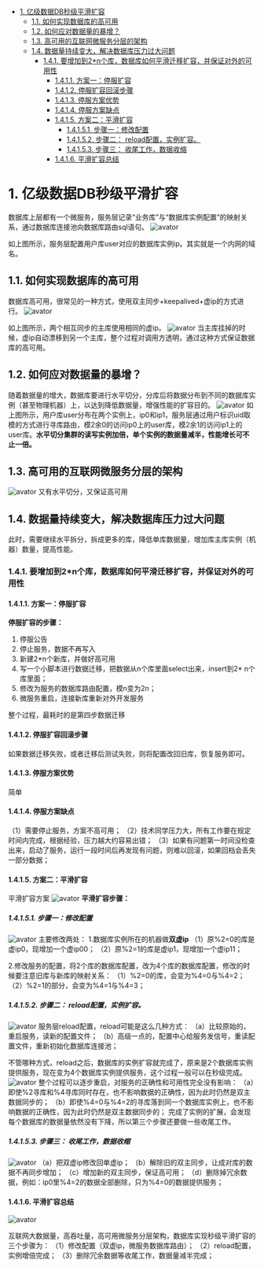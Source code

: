 <!-- TOC -->

- [1. 亿级数据DB秒级平滑扩容](#1-亿级数据db秒级平滑扩容)
    - [1.1. 如何实现数据库的高可用](#11-如何实现数据库的高可用)
    - [1.2. 如何应对数据量的暴增？](#12-如何应对数据量的暴增)
    - [1.3. 高可用的互联网微服务分层的架构](#13-高可用的互联网微服务分层的架构)
    - [1.4. 数据量持续变大，解决数据库压力过大问题](#14-数据量持续变大解决数据库压力过大问题)
        - [1.4.1. 要增加到2*n个库，数据库如何平滑迁移扩容，并保证对外的可用性](#141-要增加到2n个库数据库如何平滑迁移扩容并保证对外的可用性)
            - [1.4.1.1. 方案一：停服扩容](#1411-方案一停服扩容)
            - [1.4.1.2. 停服扩容回滚步骤](#1412-停服扩容回滚步骤)
            - [1.4.1.3. 停服方案优势](#1413-停服方案优势)
            - [1.4.1.4. 停服方案缺点](#1414-停服方案缺点)
            - [1.4.1.5. 方案二：平滑扩容](#1415-方案二平滑扩容)
                - [1.4.1.5.1. 步骤一：修改配置](#14151-步骤一修改配置)
                - [1.4.1.5.2. 步骤二： reload配置，实例扩容。](#14152-步骤二-reload配置实例扩容)
                - [1.4.1.5.3. 步骤三： 收尾工作，数据收缩](#14153-步骤三-收尾工作数据收缩)
            - [1.4.1.6. 平滑扩容总结](#1416-平滑扩容总结)

<!-- /TOC -->
# 1. 亿级数据DB秒级平滑扩容
数据库上层都有一个微服务，服务层记录“业务库”与“数据库实例配置”的映射关系，通过数据库连接池向数据库路由sql语句。
![avator](https://ss.csdn.net/p?https://mmbiz.qpic.cn/mmbiz_png/YrezxckhYOzOGwoVobJtZTvibPmgp6DGTDicxhdHS3wrArZfuzkc7OUOLAu8CzY2SQU6lFwNXOicibC3sSAqFSr4pA/640?wx_fmt=png)

如上图所示，服务层配置用户库user对应的数据库实例ip。其实就是一个内网的域名。

## 1.1. 如何实现数据库的高可用
数据库高可用，很常见的一种方式，使用双主同步+keepalived+虚ip的方式进行。
![avator](https://ss.csdn.net/p?https://mmbiz.qpic.cn/mmbiz_png/YrezxckhYOzOGwoVobJtZTvibPmgp6DGTWicwsXpucQ1QMZ1WLkyyKEzJzNtRRHLHr5Lse93ScRHMics7rKDJnVhg/640?wx_fmt=png)

如上图所示，两个相互同步的主库使用相同的虚ip。
![avator](https://ss.csdn.net/p?https://mmbiz.qpic.cn/mmbiz_png/YrezxckhYOzOGwoVobJtZTvibPmgp6DGTDpNcQjHJ6lhzR3vbmRnhx32QEISagDblQibfP8ER7UEdWBG2vkrysmA/640?wx_fmt=png)
当主库挂掉的时候，虚ip自动漂移到另一个主库，整个过程对调用方透明，通过这种方式保证数据库的高可用。

## 1.2. 如何应对数据量的暴增？
随着数据量的增大，数据库要进行水平切分，分库后将数据分布到不同的数据库实例（甚至物理机器）上，以达到降低数据量，增强性能的扩容目的。
![avator](https://ss.csdn.net/p?https://mmbiz.qpic.cn/mmbiz_png/YrezxckhYOzOGwoVobJtZTvibPmgp6DGT2zfBUuaB18yMn41ETMv9YhLcGCDyEEOib3s00yVnWuTSib1uP0CgwaKg/640?wx_fmt=png)
如上图所示，用户库user分布在两个实例上，ip0和ip1，服务层通过用户标识uid取模的方式进行寻库路由，模2余0的访问ip0上的user库，模2余1的访问ip1上的user库。**水平切分集群的读写实例加倍，单个实例的数据量减半，性能增长可不止一倍。**

## 1.3. 高可用的互联网微服务分层的架构
![avator](https://ss.csdn.net/p?https://mmbiz.qpic.cn/mmbiz_png/YrezxckhYOzOGwoVobJtZTvibPmgp6DGTdclkCtxvlGCicTicjaA4MRhcYhsrb9zRNycIWMJpNn1gSSq1PMPicsArQ/640?wx_fmt=png)
又有水平切分，又保证高可用

## 1.4. 数据量持续变大，解决数据库压力过大问题
此时，需要继续水平拆分，拆成更多的库，降低单库数据量，增加库主库实例（机器）数量，提高性能。
### 1.4.1. 要增加到2*n个库，数据库如何平滑迁移扩容，并保证对外的可用性
#### 1.4.1.1. 方案一：停服扩容
**停服扩容的步骤：**
1. 停服公告
2. 停止服务，数据不再写入
3. 新建2*n个新库，并做好高可用
4. 写一个小脚本进行数据迁移，把数据从n个库里面select出来，insert到2* n个库里面；
5. 修改为服务的数据库路由配置，模n变为2n；
6. 微服务重启，连接新库重新对外开发服务

整个过程，最耗时的是第四步数据迁移

#### 1.4.1.2. 停服扩容回滚步骤
如果数据迁移失败，或者迁移后测试失败，则将配置改回旧库，恢复服务即可。

#### 1.4.1.3. 停服方案优势
简单

#### 1.4.1.4. 停服方案缺点
（1）需要停止服务，方案不高可用；
（2）技术同学压力大，所有工作要在规定时间内完成，根据经验，压力越大约容易出错；
（3）如果有问题第一时间没检查出来，启动了服务，运行一段时间后再发现有问题，则难以回滚，如果回档会丢失一部分数据；

#### 1.4.1.5. 方案二：平滑扩容
平滑扩容方案
![avator](https://ss.csdn.net/p?https://mmbiz.qpic.cn/mmbiz_png/YrezxckhYOzOGwoVobJtZTvibPmgp6DGTdclkCtxvlGCicTicjaA4MRhcYhsrb9zRNycIWMJpNn1gSSq1PMPicsArQ/640?wx_fmt=png)
**平滑扩容步骤：**
##### 1.4.1.5.1. 步骤一：修改配置
![avator](https://ss.csdn.net/p?https://mmbiz.qpic.cn/mmbiz_png/YrezxckhYOzOGwoVobJtZTvibPmgp6DGTtQJjJa3MmwzsXwUNBwIdEDEIpa4F4p4zxWT9qIv1yNRWP265kMx6rw/640?wx_fmt=png)
主要修改两处：
1.数据库实例所在的机器做**双虚ip**
（1）原%2=0的库是虚ip0，现增加一个虚ip00；
（2）原%2=1的库是虚ip1，现增加一个虚ip11；

2.修改服务的配置，将2个库的数据库配置，改为4个库的数据库配置，修改的时候要注意旧库与新库的映射关系：
（1）%2=0的库，会变为%4=0与%4=2；
（2）%2=1的部分，会变为%4=1与%4=3；

##### 1.4.1.5.2. 步骤二： reload配置，实例扩容。
![avator](https://ss.csdn.net/p?https://mmbiz.qpic.cn/mmbiz_png/YrezxckhYOzOGwoVobJtZTvibPmgp6DGTYdtyLG7P9D4XsqP2EXJ2FaV0Qo4KXTicjDicrZs70B6TEdKA0ic6fNLpA/640?wx_fmt=png)
服务层reload配置，reload可能是这么几种方式：
（a）比较原始的，重启服务，读新的配置文件；
（b）高级一点的，配置中心给服务发信号，重读配置文件，重新初始化数据库连接池；

不管哪种方式，reload之后，数据库的实例扩容就完成了，原来是2个数据库实例提供服务，现在变为4个数据库实例提供服务，这个过程一般可以在秒级完成。
![avator](https://ss.csdn.net/p?https://mmbiz.qpic.cn/mmbiz_png/YrezxckhYOzOGwoVobJtZTvibPmgp6DGTYdtyLG7P9D4XsqP2EXJ2FaV0Qo4KXTicjDicrZs70B6TEdKA0ic6fNLpA/640?wx_fmt=png)
整个过程可以逐步重启，对服务的正确性和可用性完全没有影响：
（a）即使%2寻库和%4寻库同时存在，也不影响数据的正确性，因为此时仍然是双主数据同步的；
（b）即使%4=0与%4=2的寻库落到同一个数据库实例上，也不影响数据的正确性，因为此时仍然是双主数据同步的；
完成了实例的扩展，会发现每个数据库的数据量依然没有下降，所以第三个步骤还要做一些收尾工作。

##### 1.4.1.5.3. 步骤三： 收尾工作，数据收缩
![avator](https://ss.csdn.net/p?https://mmbiz.qpic.cn/mmbiz_png/YrezxckhYOzOGwoVobJtZTvibPmgp6DGTIahl7W9Tf8Jib5aeIWExUDyvgXXcDaNOpj4YmHoLlqVethQB5F7U6ibg/640?wx_fmt=png)
（a）把双虚ip修改回单虚ip；
（b）解除旧的双主同步，让成对库的数据不再同步增加；
（c）增加新的双主同步，保证高可用；
（d）删除掉冗余数据，例如：ip0里%4=2的数据全部删除，只为%4=0的数据提供服务；

#### 1.4.1.6. 平滑扩容总结
![avator](https://ss.csdn.net/p?https://mmbiz.qpic.cn/mmbiz_png/YrezxckhYOzOGwoVobJtZTvibPmgp6DGTmBTw0nicWUrg8mrrkNHqHattRQgNYjwV3dj52yQ3RJ36wWhot4gZ8vg/640?wx_fmt=png)

互联网大数据量，高吞吐量，高可用微服务分层架构，数据库实现秒级平滑扩容的三个步骤为：
（1）修改配置（双虚ip，微服务数据库路由）；
（2）reload配置，实例增倍完成；
（3）删除冗余数据等收尾工作，数据量减半完成；

 
